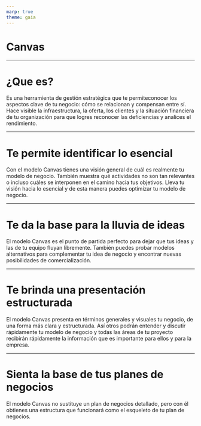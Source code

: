 ```yaml
---
marp: true
theme: gaia
---
```


#  Canvas
---
#  ¿Que es?
 

   Es una herramienta de gestión estratégica que te permiteconocer los aspectos clave de tu negocio: cómo se relacionan y compensan entre sí. Hace visible la infraestructura, la oferta, los clientes y la situación financiera de tu organización para que logres reconocer las deficiencias y analices el rendimiento.
   
---
# Te permite identificar lo esencial

Con el modelo Canvas tienes una visión general de cuál es realmente tu modelo de negocio. También muestra qué actividades no son tan relevantes o incluso cuáles se interponen en el camino hacia tus objetivos. Lleva tu visión hacia lo esencial y de esta manera puedes optimizar tu modelo de negocio.

---
# Te da la base para la lluvia de ideas
El modelo Canvas es el punto de partida perfecto para dejar que tus ideas y las de tu equipo fluyan libremente. También puedes probar modelos alternativos para complementar tu idea de negocio y encontrar nuevas posibilidades de comercialización.

---
#  Te brinda una presentación estructurada
El modelo Canvas presenta en términos generales y visuales tu negocio, de una forma más clara y estructurada. Así otros podrán entender y discutir rápidamente tu modelo de negocio y todas las áreas de tu proyecto recibirán rápidamente la información que es importante para ellos y para la empresa.

---
# Sienta la base de tus planes de negocios
El modelo Canvas no sustituye un plan de negocios detallado, pero con él obtienes una estructura que funcionará como el esqueleto de tu plan de negocios.

